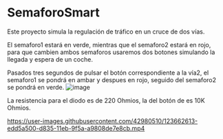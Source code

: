 # SemaforoSmart
Este proyecto simula la regulación de tráfico en un cruce de dos vías.

El semaforo1 estará en verde, mientras que el semaforo2 estará en rojo, para que cambien ambos semaforos usaremos dos botones simulando la llegada y espera de un coche.

Pasados tres segundos de pulsar el botón correspondiente a la vía2, el semaforo1 se pondrá en ambar y despues en rojo, seguido del semaforo2 se pondrá en verde.
![image](https://user-images.githubusercontent.com/42980510/123661285-ba464b00-d834-11eb-8950-2ac0988f4bd1.png)


La resistencia para el diodo es de 220 Ohmios, la del botón de es 10K Ohmios.




https://user-images.githubusercontent.com/42980510/123662613-edd5a500-d835-11eb-9f5a-a9808de7e8cb.mp4

